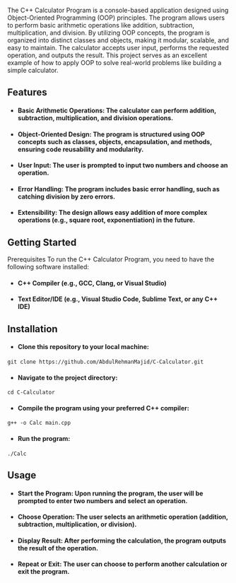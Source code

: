 The C++ Calculator Program is a console-based application designed using Object-Oriented Programming (OOP) principles. The program allows users to perform basic arithmetic operations like addition, subtraction, multiplication, and division. By utilizing OOP concepts, the program is organized into distinct classes and objects, making it modular, scalable, and easy to maintain. The calculator accepts user input, performs the requested operation, and outputs the result. This project serves as an excellent example of how to apply OOP to solve real-world problems like building a simple calculator.

## Features
- #### Basic Arithmetic Operations: The calculator can perform addition, subtraction, multiplication, and division operations.
- #### Object-Oriented Design: The program is structured using OOP concepts such as classes, objects, encapsulation, and methods, ensuring code reusability and modularity.
- #### User Input: The user is prompted to input two numbers and choose an operation.
- #### Error Handling: The program includes basic error handling, such as catching division by zero errors.
- #### Extensibility: The design allows easy addition of more complex operations (e.g., square root, exponentiation) in the future.
## Getting Started
Prerequisites
To run the C++ Calculator Program, you need to have the following software installed:

- #### C++ Compiler (e.g., GCC, Clang, or Visual Studio)
- #### Text Editor/IDE (e.g., Visual Studio Code, Sublime Text, or any C++ IDE)

## Installation
- #### Clone this repository to your local machine:
```
git clone https://github.com/AbdulRehmanMajid/C-Calculator.git
```
- #### Navigate to the project directory:
```
cd C-Calculator
```
- #### Compile the program using your preferred C++ compiler:
```
g++ -o Calc main.cpp
```
- #### Run the program:
```
./Calc
```
## Usage
- #### Start the Program: Upon running the program, the user will be prompted to enter two numbers and select an operation.
- #### Choose Operation: The user selects an arithmetic operation (addition, subtraction, multiplication, or division).
- #### Display Result: After performing the calculation, the program outputs the result of the operation.
- #### Repeat or Exit: The user can choose to perform another calculation or exit the program.

